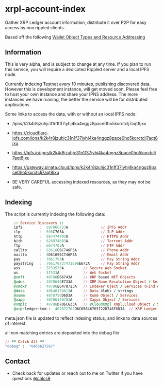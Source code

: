 # xrpl-account-index
Gather XRP Ledger account information, distribute it over P2P for easy access by non rippled clients.

Based off the following [Wallet Object Types and Resource Addressing](https://github.com/XRPLF/XRPL-Standards/discussions/44)

## Information
This is very alpha, and is subject to change at any time.
If you plan to run this service, you will require a dedicated Rippled server and a local IPFS node.


Currently indexing Testnet every 10 minutes, publishing discovered data. 
However this is development instance, will get moved soon. Please feel free to host your own instance and share your IPNS address.
The more instances we have running, the better the service will be for distributed applications.

Some links to access the data, with or without an local IPFS node:

 - /ipns/k2k4r8jzuhjc31n1f37iyhj4ka4nggz8pace0ho5korctclj7aqt8jxu
 - https://cloudflare-ipfs.com/ipns/k2k4r8jzuhjc31n1f37iyhj4ka4nggz8pace0ho5korctclj7aqt8jxu
 - https://ipfs.io/ipns/k2k4r8jzuhjc31n1f37iyhj4ka4nggz8pace0ho5korctclj7aqt8jxu
 - https://gateway.pinata.cloud/ipns/k2k4r8jzuhjc31n1f37iyhj4ka4nggz8pace0ho5korctclj7aqt8jxu


 - BE VERY CAREFUL accessing indexed resources, as they may not be safe.

## Indexing

The script is currently indexing the following data:  
```ruby
    :: Service Discovery ::
    ipfs        :  697066733A               // IPFS Addr
    ilp         :  696C703A                 // ILP Addr
    http        :  687474703A               // HTTPS Addr
    bith        :  626974683A               // Torrent Addr
    ftp         :  6674703A                 // FTP Addr
    callto      :  63616C6C746F3A           // Phone Addr
    mailto      :  6D61696C746F3A           // Email Addr
    pay         :  7061793A                 // Pay String Addr
    paystring   :  706179737472696E673A     // Pay String Addr
    wss         :  5753533A         // Secure Web Socket
    ws          :  57533A           // Web Socket
    @xnft       :  40786E66743A     // XRP based NFT Objects
    @xdns       :  4078646E733A     // XRP Name Resolution Object / Services
    @xndxr      :  40786E6478723A   // Indexer Oject / Services (Find other public indexers)
    @data       :  40646174613A     // Data blobs / strings
    @xumm       :  4078756D6D3A     // Xumm Object / Services
    @xapp       :  40786170703A     // Xapps Object / Services
    @xmplc      :  40786D706C633A   // @CloudXmpl Xmpl.Cloud Object / Services
    @xrp-ledger-tom :  407872702D6C65646765722D746F6D3A  // XRP Ledger TOML Object         
```

meta.json file is updated to reflect indexing status, and links to data sources of interest.

all non matching entries are deposited into the debug file
```ruby
// ** Catch All **
"debug" :  "6465627567"
```


## Contact 
 - Check back for updates or reach out to me on Twitter if you have questions [ @calcs9 ](https://twitter.com/calcs9)
